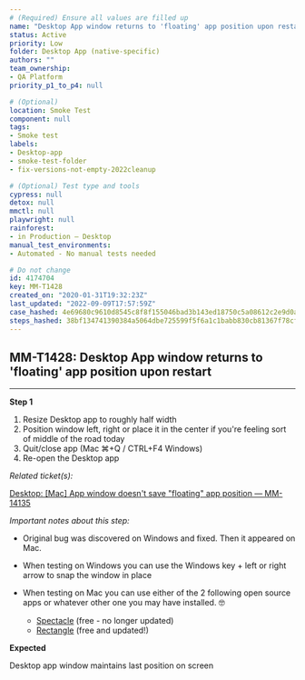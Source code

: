 ```yaml
---
# (Required) Ensure all values are filled up
name: "Desktop App window returns to 'floating' app position upon restart"
status: Active
priority: Low
folder: Desktop App (native-specific)
authors: ""
team_ownership: 
- QA Platform
priority_p1_to_p4: null

# (Optional)
location: Smoke Test
component: null
tags: 
- Smoke test
labels: 
- Desktop-app
- smoke-test-folder
- fix-versions-not-empty-2022cleanup

# (Optional) Test type and tools
cypress: null
detox: null
mmctl: null
playwright: null
rainforest: 
- in Production — Desktop
manual_test_environments: 
- Automated - No manual tests needed

# Do not change
id: 4174704
key: MM-T1428
created_on: "2020-01-31T19:32:23Z"
last_updated: "2022-09-09T17:57:59Z"
case_hashed: 4e69680c9610d8545c8f8f155046bad3b143ed18750c5a08612c2e9d0a276531655091493efb57497b04d100bf7dc5c4
steps_hashed: 38bf134741390384a5064dbe725599f5f6a1c1babb830cb81367f78cf5d2b51cb12dfcf9125b1cff2e991785f4a7f5bb
---
```


<!-- (Auto-generated) Based on frontmatter's "key" and "name" -->

## MM-T1428: Desktop App window returns to 'floating' app position upon restart

---

**Step 1**

1. Resize Desktop app to roughly half width
2. Position window left, right or place it in the center if you're feeling sort of middle of the road today
3. Quit/close app (Mac ⌘+Q / CTRL+F4 Windows)
4. Re-open the Desktop app

_Related ticket(s):_

[Desktop: \[Mac\] App window doesn't save "floating" app position — MM-14135](https://mattermost.atlassian.net/browse/MM-14135)

_Important notes about this step:_

- Original bug was discovered on Windows and fixed. Then it appeared on Mac.

- When testing on Windows you can use the Windows key + left or right arrow to snap the window in place

- When testing on Mac you can use either of the 2 following open source apps or whatever other one you may have installed. 🤓

  - [Spectacle](https://www.spectacleapp.com/) (free - no longer updated)
  - [Rectangle](https://rectangleapp.com/) (free and updated!)

**Expected**

Desktop app window maintains last position on screen
